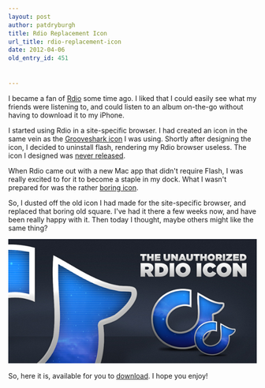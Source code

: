 ```yaml
---
layout: post
author: patdryburgh
title: Rdio Replacement Icon
url_title: rdio-replacement-icon
date: 2012-04-06
old_entry_id: 451


---
```


I became a fan of [Rdio](http://rdio.com) some time ago. I liked that I could easily see what my friends were listening to, and could listen to an album on-the-go without having to download it to my iPhone.

I started using Rdio in a site-specific browser. I had created an icon in the same vein as the [Grooveshark icon](http://patdryburgh.com/blog/grooveshark-ssb-icon/) I was using. Shortly after designing the icon, I decided to uninstall flash, rendering my Rdio browser useless. The icon I designed was [never released](http://dribbble.com/shots/55139-Unauthorized-Rdio-Icon).

When Rdio came out with a new Mac app that didn't require Flash, I was really excited to for it to become a staple in my dock. What I wasn't prepared for was the rather [boring icon](http://cl.ly/0P2I0I393J2Z1L0O410G).

So, I dusted off the old icon I had made for the site-specific browser, and replaced that boring old square. I've had it there a few weeks now, and have been really happy with it. Then today I thought, maybe others might like the same thing?

<a href="http://cl.ly/FcSX"><img src="/images/uploads/rdioadbig.jpg" alt="Rdio Icon" /></a>

So, here it is, available for you to [download](http://cl.ly/FcSX). I hope you enjoy!